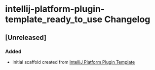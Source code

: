 <!-- Keep a Changelog guide -> https://keepachangelog.com -->

# intellij-platform-plugin-template_ready_to_use Changelog

## [Unreleased]
### Added
- Initial scaffold created from [IntelliJ Platform Plugin Template](https://github.com/JetBrains/intellij-platform-plugin-template)
